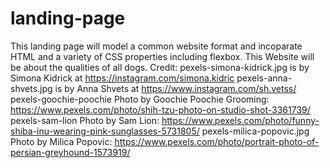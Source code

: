 # landing-page
This landing page will model a common website format and incoparate HTML and 
a variety of CSS properties including flexbox.
This Website will be about the qualities of all dogs.
Credit:
pexels-simona-kidrick.jpg is by Simona Kidrick at https://instagram.com/simona.kidric
pexels-anna-shvets.jpg is by Anna Shvets at https://www.instagram.com/sh.vetss/
pexels-goochie-poochie Photo by Goochie Poochie Grooming: https://www.pexels.com/photo/shih-tzu-photo-on-studio-shot-3361739/
pexels-sam-lion Photo by Sam Lion: https://www.pexels.com/photo/funny-shiba-inu-wearing-pink-sunglasses-5731805/
pexels-milica-popovic.jpg Photo by Milica Popovic: https://www.pexels.com/photo/portrait-photo-of-persian-greyhound-1573919/